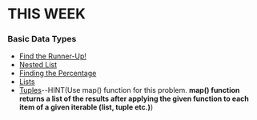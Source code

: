 # THIS WEEK
### Basic Data Types
* [Find the Runner-Up!](https://www.hackerrank.com/challenges/find-second-maximum-number-in-a-list/problem)
* [Nested List](https://www.hackerrank.com/challenges/nested-list/problem)
* [Finding the Percentage](https://www.hackerrank.com/challenges/finding-the-percentage/problem)
* [Lists](https://www.hackerrank.com/challenges/python-lists/problem)
* [Tuples](https://www.hackerrank.com/challenges/python-tuples/problem)--HINT(Use map() function for this problem. **map() function returns a list of the results after applying the given function to each item of a given iterable (list, tuple etc.)**)
